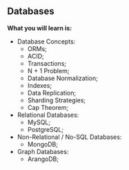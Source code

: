 ## Databases

**What you will learn is:**

- Database Concepts:
  - ORMs;
  - ACID;
  - Transactions;
  - N + 1 Problem;
  - Database Normalization;
  - Indexes;
  - Data Replication;
  - Sharding Strategies;
  - Cap Theorem;
- Relational Databases:
  - MySQL;
  - PostgreSQL;
- Non-Relational / No-SQL Databases:
  - MongoDB;
- Graph Databases:
  - ArangoDB;
